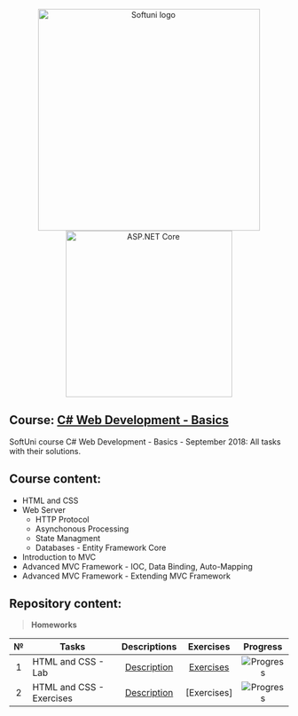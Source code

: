 <p align="center">
	<a href="https://softuni.bg/"><img src="https://www.jobs.bg/assets/logo/2017-09-01/b_6e048c01c340d967f2a6e540e9825d46.png" alt="Softuni logo" width="400" align="center"></a>
	<a href="https://www.asp.net/"><img src="https://codeopinion.com/wp-content/uploads/2018/07/Bitmap-MEDIUM_ASP.NET-Core-Logo_2colors_Square_RGB.png" alt="ASP.NET Core" width="300" align="center"></a>
<p>

## Course: [C# Web Development - Basics](https://softuni.bg/trainings/2086/csharp-web-development-basics-september-2018)
SoftUni course C# Web Development - Basics - September 2018: All tasks with their solutions.

## Course content:
- HTML and CSS
- Web Server
	- HTTP Protocol
	- Asynchonous Processing
	- State Managment
	- Databases - Entity Framework Core
- Introduction to MVC
- Advanced MVC Framework - IOC, Data Binding, Auto-Mapping
- Advanced MVC Framework - Extending MVC Framework

## Repository content:

> **Homeworks**

№	|Tasks										|Descriptions																										|Exercises																												|Progress																														
:--:|-------------------------------------------|:-----------------------------------------------------------------------------------------------------------------:|:---------------------------------------------------------------------------------------------------------------------:|:---------------:
1	|HTML and CSS - Lab							|[Description](https://github.com/dobroslav-atanasov/CSharp-Web-Development-Basics/tree/master/Resources)			|[Exercises](https://github.com/dobroslav-atanasov/CSharp-Web-Development-Basics/tree/master/01.HTMLandCSS-Lab)			|![Progress](http://progressed.io/bar/8)
2	|HTML and CSS - Exercises					|[Description](https://github.com/dobroslav-atanasov/CSharp-Web-Development-Basics/tree/master/Resources)			|[Exercises]																											|![Progress](http://progressed.io/bar/0)

